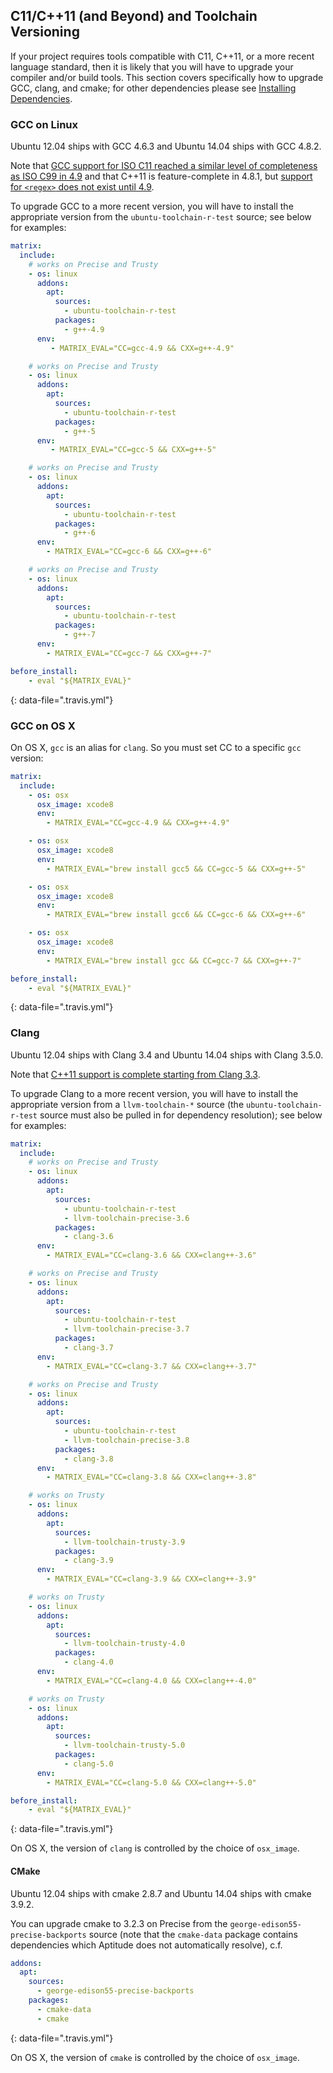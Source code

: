 ## C11/C++11 (and Beyond) and Toolchain Versioning

If your project requires tools compatible with C11, C++11, or a more recent language standard, then it is likely that you will have to upgrade your compiler and/or build tools. This section covers specifically how to upgrade GCC, clang, and cmake; for other dependencies please see [Installing Dependencies](/user/installing-dependencies/).

### GCC on Linux

Ubuntu 12.04 ships with GCC 4.6.3 and Ubuntu 14.04 ships with GCC 4.8.2.

Note that [GCC support for ISO C11 reached a similar level of completeness as ISO C99 in 4.9](https://gcc.gnu.org/wiki/C11Status) and that C++11 is feature-complete in 4.8.1, but [support for `<regex>` does not exist until 4.9](https://gcc.gnu.org/bugzilla/show_bug.cgi?id=53631).

To upgrade GCC to a more recent version, you will have to install the appropriate version from the `ubuntu-toolchain-r-test` source; see below for examples:

```yaml
matrix:
  include:
    # works on Precise and Trusty
    - os: linux
      addons:
        apt:
          sources:
            - ubuntu-toolchain-r-test
          packages:
            - g++-4.9
      env:
         - MATRIX_EVAL="CC=gcc-4.9 && CXX=g++-4.9"

    # works on Precise and Trusty
    - os: linux
      addons:
        apt:
          sources:
            - ubuntu-toolchain-r-test
          packages:
            - g++-5
      env:
         - MATRIX_EVAL="CC=gcc-5 && CXX=g++-5"

    # works on Precise and Trusty
    - os: linux
      addons:
        apt:
          sources:
            - ubuntu-toolchain-r-test
          packages:
            - g++-6
      env:
        - MATRIX_EVAL="CC=gcc-6 && CXX=g++-6"

    # works on Precise and Trusty
    - os: linux
      addons:
        apt:
          sources:
            - ubuntu-toolchain-r-test
          packages:
            - g++-7
      env:
        - MATRIX_EVAL="CC=gcc-7 && CXX=g++-7"

before_install:
    - eval "${MATRIX_EVAL}"
```
{: data-file=".travis.yml"}

### GCC on OS X

On OS X, `gcc` is an alias for `clang`. So you must set CC to a specific `gcc` version:

```yaml
matrix:
  include:
    - os: osx
      osx_image: xcode8
      env:
        - MATRIX_EVAL="CC=gcc-4.9 && CXX=g++-4.9"

    - os: osx
      osx_image: xcode8
      env:
        - MATRIX_EVAL="brew install gcc5 && CC=gcc-5 && CXX=g++-5"

    - os: osx
      osx_image: xcode8
      env:
        - MATRIX_EVAL="brew install gcc6 && CC=gcc-6 && CXX=g++-6"

    - os: osx
      osx_image: xcode8
      env:
        - MATRIX_EVAL="brew install gcc && CC=gcc-7 && CXX=g++-7"

before_install:
    - eval "${MATRIX_EVAL}"
```
{: data-file=".travis.yml"}

### Clang

Ubuntu 12.04 ships with Clang 3.4 and Ubuntu 14.04 ships with Clang 3.5.0.

Note that [C++11 support is complete starting from Clang 3.3](http://clang.llvm.org/cxx_status.html).

To upgrade Clang to a more recent version, you will have to install the appropriate version from a `llvm-toolchain-*` source (the `ubuntu-toolchain-r-test` source must also be pulled in for dependency resolution); see below for examples:

```yaml
matrix:
  include:
    # works on Precise and Trusty
    - os: linux
      addons:
        apt:
          sources:
            - ubuntu-toolchain-r-test
            - llvm-toolchain-precise-3.6
          packages:
            - clang-3.6
      env:
        - MATRIX_EVAL="CC=clang-3.6 && CXX=clang++-3.6"

    # works on Precise and Trusty
    - os: linux
      addons:
        apt:
          sources:
            - ubuntu-toolchain-r-test
            - llvm-toolchain-precise-3.7
          packages:
            - clang-3.7
      env:
        - MATRIX_EVAL="CC=clang-3.7 && CXX=clang++-3.7"

    # works on Precise and Trusty
    - os: linux
      addons:
        apt:
          sources:
            - ubuntu-toolchain-r-test
            - llvm-toolchain-precise-3.8
          packages:
            - clang-3.8
      env:
        - MATRIX_EVAL="CC=clang-3.8 && CXX=clang++-3.8"

    # works on Trusty
    - os: linux
      addons:
        apt:
          sources:
            - llvm-toolchain-trusty-3.9
          packages:
            - clang-3.9
      env:
        - MATRIX_EVAL="CC=clang-3.9 && CXX=clang++-3.9"

    # works on Trusty
    - os: linux
      addons:
        apt:
          sources:
            - llvm-toolchain-trusty-4.0
          packages:
            - clang-4.0
      env:
        - MATRIX_EVAL="CC=clang-4.0 && CXX=clang++-4.0"

    # works on Trusty
    - os: linux
      addons:
        apt:
          sources:
            - llvm-toolchain-trusty-5.0
          packages:
            - clang-5.0
      env:
        - MATRIX_EVAL="CC=clang-5.0 && CXX=clang++-5.0"

before_install:
    - eval "${MATRIX_EVAL}"
```
{: data-file=".travis.yml"}

On OS X, the version of `clang` is controlled by the choice of `osx_image`.

#### CMake

Ubuntu 12.04 ships with cmake 2.8.7 and Ubuntu 14.04 ships with cmake 3.9.2.

You can upgrade cmake to 3.2.3 on Precise from the `george-edison55-precise-backports` source (note that the `cmake-data` package contains dependencies which Aptitude does not automatically resolve), c.f.

```yaml
addons:
  apt:
    sources:
      - george-edison55-precise-backports
    packages:
      - cmake-data
      - cmake
```
{: data-file=".travis.yml"}

On OS X, the version of `cmake` is controlled by the choice of `osx_image`.
